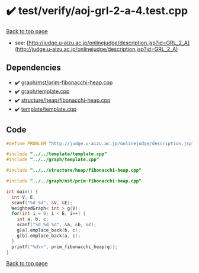<!-- mathjax config similar to math.stackexchange -->
<script type="text/javascript" async
  src="https://cdnjs.cloudflare.com/ajax/libs/mathjax/2.7.5/MathJax.js?config=TeX-MML-AM_CHTML">
</script>
<script type="text/x-mathjax-config">
  MathJax.Hub.Config({
    TeX: { equationNumbers: { autoNumber: "AMS" }},
    tex2jax: {
      inlineMath: [ ['$','$'] ],
      processEscapes: true
    },
    "HTML-CSS": { matchFontHeight: false },
    displayAlign: "left",
    displayIndent: "2em"
  });
</script>

<script type="text/javascript" src="https://cdnjs.cloudflare.com/ajax/libs/jquery/3.4.1/jquery.min.js"></script>
<script src="https://cdn.jsdelivr.net/npm/jquery-balloon-js@1.1.2/jquery.balloon.min.js" integrity="sha256-ZEYs9VrgAeNuPvs15E39OsyOJaIkXEEt10fzxJ20+2I=" crossorigin="anonymous"></script>
<script type="text/javascript" src="../../../assets/js/copy-button.js"></script>
<link rel="stylesheet" href="../../../assets/css/copy-button.css" />


# :heavy_check_mark: test/verify/aoj-grl-2-a-4.test.cpp


[Back to top page](../../../index.html)

* see: [http://judge.u-aizu.ac.jp/onlinejudge/description.jsp?id=GRL_2_A](http://judge.u-aizu.ac.jp/onlinejudge/description.jsp?id=GRL_2_A)


## Dependencies
* :heavy_check_mark: [graph/mst/prim-fibonacchi-heap.cpp](../../../library/graph/mst/prim-fibonacchi-heap.cpp.html)
* :heavy_check_mark: [graph/template.cpp](../../../library/graph/template.cpp.html)
* :heavy_check_mark: [structure/heap/fibonacchi-heap.cpp](../../../library/structure/heap/fibonacchi-heap.cpp.html)
* :heavy_check_mark: [template/template.cpp](../../../library/template/template.cpp.html)


## Code
```cpp
#define PROBLEM "http://judge.u-aizu.ac.jp/onlinejudge/description.jsp?id=GRL_2_A"

#include "../../template/template.cpp"
#include "../../graph/template.cpp"

#include "../../structure/heap/fibonacchi-heap.cpp"

#include "../../graph/mst/prim-fibonacchi-heap.cpp"

int main() {
  int V, E;
  scanf("%d %d", &V, &E);
  WeightedGraph< int > g(V);
  for(int i = 0; i < E; i++) {
    int a, b, c;
    scanf("%d %d %d", &a, &b, &c);
    g[a].emplace_back(b, c);
    g[b].emplace_back(a, c);
  }
  printf("%d\n", prim_fibonacchi_heap(g));
}

```

[Back to top page](../../../index.html)

